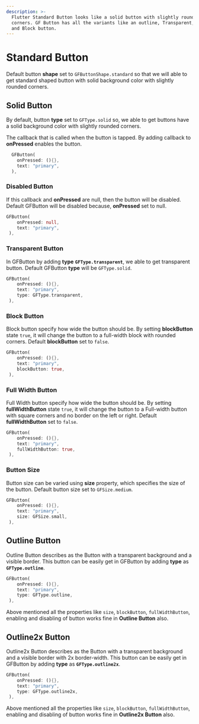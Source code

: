 ```yaml
---
description: >-
  Flutter Standard Button looks like a solid button with slightly rounded
  corners. GF Button has all the variants like an outline, Transparent, Disable,
  and Block button.
---
```


# Standard Button

Default button **shape** set to `GFButtonShape.standard` so that we will able to get standard shaped button with solid background color with slightly rounded corners.

## Solid Button

By default, button **type** set to `GFType.solid` so, we able to get buttons have a solid background color with slightly rounded corners.

The callback that is called when the button is tapped. By adding callback to **onPressed** enables the button.

```dart
  GFButton(
    onPressed: (){},
    text: "primary",
  ),
```

### Disabled Button

If this callback and **onPressed** are null, then the button will be disabled. Default GFButton will be disabled because, **onPressed** set to null. 

```dart
GFButton(
    onPressed: null,
    text: "primary",
 ),
```

### Transparent Button

In GFButton by adding **type** **`GFType.transparent`**, we able to get transparent button. Default GFButton **type** will be `GFType.solid`. 

```dart
GFButton(
    onPressed: (){},
    text: "primary",
    type: GFType.transparent,
 ),
```

### Block Button

Block button specify how wide the button should be. By setting **blockButton** state `true`, it will change the button to a full-width block with rounded corners. Default **blockButton** set to `false`.

```dart
GFButton(
    onPressed: (){},
    text: "primary",
    blockButton: true,
 ),
```

### Full Width Button

Full Width button specify how wide the button should be. By setting **fullWidthButton** state `true`, it will change the button to a Full-width button with square corners and no border on the left or right. Default **fullWidthButton** set to `false`.

```dart
GFButton(
    onPressed: (){},
    text: "primary",
    fullWidthButton: true,
 ),
```

### Button Size

Button size can be varied using **size** property, which specifies the size of the button. Default button size set to `GFSize.medium`.

```dart
GFButton(
    onPressed: (){},
    text: "primary",
    size: GFSize.small,
 ),
```

## Outline Button

Outline Button describes as the Button with a transparent background and a visible border. This button can be easily get in GFButton by adding **type** as **`GFType.outline`**. 

```dart
GFButton(
    onPressed: (){},
    text: "primary",
    type: GFType.outline,
 ),
```

Above mentioned all the properties like `size`, `blockButton`, `fullWidthButton`, enabling and disabling of button works fine in **Outline Button** also.

## Outline2x Button

Outline2x Button describes as the Button with a transparent background and a visible border with 2x border-width. This button can be easily get in GFButton by adding **type** as **`GFType.outline2x`**. 

```dart
GFButton(
    onPressed: (){},
    text: "primary",
    type: GFType.outline2x,
 ),
```

Above mentioned all the properties like `size`, `blockButton`, `fullWidthButton`, enabling and disabling of button works fine in **Outline2x Button** also.

